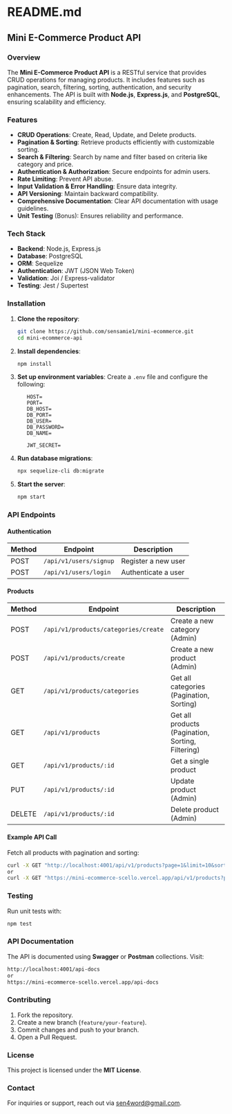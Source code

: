 # README.md

## Mini E-Commerce Product API

### Overview

The **Mini E-Commerce Product API** is a RESTful service that provides CRUD operations for managing products. It includes features such as pagination, search, filtering, sorting, authentication, and security enhancements. The API is built with **Node.js**, **Express.js**, and **PostgreSQL**, ensuring scalability and efficiency.

### Features

- **CRUD Operations**: Create, Read, Update, and Delete products.
- **Pagination & Sorting**: Retrieve products efficiently with customizable sorting.
- **Search & Filtering**: Search by name and filter based on criteria like category and price.
- **Authentication & Authorization**: Secure endpoints for admin users.
- **Rate Limiting**: Prevent API abuse.
- **Input Validation & Error Handling**: Ensure data integrity.
- **API Versioning**: Maintain backward compatibility.
- **Comprehensive Documentation**: Clear API documentation with usage guidelines.
- **Unit Testing** (Bonus): Ensures reliability and performance.

### Tech Stack

- **Backend**: Node.js, Express.js
- **Database**: PostgreSQL
- **ORM**: Sequelize
- **Authentication**: JWT (JSON Web Token)
- **Validation**: Joi / Express-validator
- **Testing**: Jest / Supertest

### Installation

1. **Clone the repository**:

   ```bash
   git clone https://github.com/sensamie1/mini-ecommerce.git
   cd mini-ecommerce-api
   ```

2. **Install dependencies**:

   ```bash
   npm install
   ```

3. **Set up environment variables**: Create a `.env` file and configure the following:

   ```env
      HOST=
      PORT=
      DB_HOST=
      DB_PORT=
      DB_USER=
      DB_PASSWORD=
      DB_NAME=

      JWT_SECRET=
   ```

4. **Run database migrations**:

   ```bash
   npx sequelize-cli db:migrate
   ```

5. **Start the server**:

   ```bash
   npm start
   ```

### API Endpoints

#### Authentication

| Method | Endpoint               | Description         |
| ------ | ---------------------- | ------------------- |
| POST   | `/api/v1/users/signup` | Register a new user |
| POST   | `/api/v1/users/login`  | Authenticate a user |

#### Products

| Method | Endpoint                             | Description                                       |
| ------ | ------------------------------------ | ------------------------------------------------- |
| POST   | `/api/v1/products/categories/create` | Create a new category (Admin)                     |
| POST   | `/api/v1/products/create`            | Create a new product (Admin)                      |
| GET    | `/api/v1/products/categories`        | Get all categories (Pagination, Sorting)           |
| GET    | `/api/v1/products`                   | Get all products (Pagination, Sorting, Filtering) |
| GET    | `/api/v1/products/:id`               | Get a single product                              |
| PUT    | `/api/v1/products/:id`               | Update product (Admin)                            |
| DELETE | `/api/v1/products/:id`               | Delete product (Admin)                            |

#### Example API Call

Fetch all products with pagination and sorting:

```bash
curl -X GET "http://localhost:4001/api/v1/products?page=1&limit=10&sortBy=price&order=ASC"
or
curl -X GET "https://mini-ecommerce-scello.vercel.app/api/v1/products?page=1&limit=10&sortBy=price&order=ASC"
```

### Testing

Run unit tests with:

```bash
npm test
```

### API Documentation

The API is documented using **Swagger** or **Postman** collections. Visit:

```bash
http://localhost:4001/api-docs
or
https://mini-ecommerce-scello.vercel.app/api-docs

```

### Contributing

1. Fork the repository.
2. Create a new branch (`feature/your-feature`).
3. Commit changes and push to your branch.
4. Open a Pull Request.

### License

This project is licensed under the **MIT License**.

### Contact

For inquiries or support, reach out via sen4word@gmail.com.

